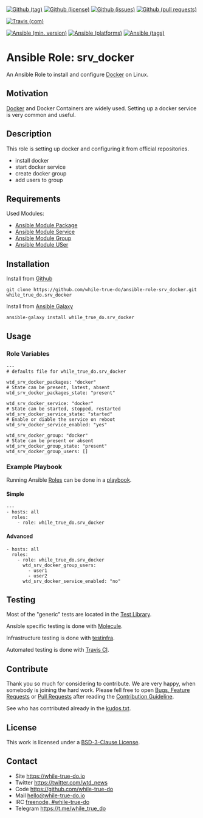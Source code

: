 <!--
name: README.md
description: This file contains important information for the repository.
author: while-true-do.io
contact: hello@while-true-do.io
license: BSD-3-Clause
-->

<!-- github shields -->
[![Github (tag)](https://img.shields.io/github/tag/while-true-do/ansible-role-srv_docker.svg)](https://github.com/while-true-do/ansible-role-srv_docker/tags)
[![Github (license)](https://img.shields.io/github/license/while-true-do/ansible-role-srv_docker.svg)](https://github.com/while-true-do/ansible-role-srv_docker/blob/master/LICENSE)
[![Github (issues)](https://img.shields.io/github/issues/while-true-do/ansible-role-srv_docker.svg)](https://github.com/while-true-do/ansible-role-srv_docker/issues)
[![Github (pull requests)](https://img.shields.io/github/issues-pr/while-true-do/ansible-role-srv_docker.svg)](https://github.com/while-true-do/ansible-role-srv_docker/pulls)
<!-- travis shields -->
[![Travis (com)](https://img.shields.io/travis/com/while-true-do/ansible-role-srv_docker.svg)](https://travis-ci.com/while-true-do/ansible-role-srv_docker)
<!-- ansible shields -->
[![Ansible (min. version)](https://img.shields.io/badge/dynamic/yaml.svg?label=Min.%20Ansible%20Version&url=https%3A%2F%2Fraw.githubusercontent.com%2Fwhile-true-do%2Fansible-role-srv_docker%2Fmaster%2Fmeta%2Fmain.yml&query=%24.galaxy_info.min_ansible_version&colorB=black)](https://galaxy.ansible.com/while_true_do/srv_docker)
[![Ansible (platforms)](https://img.shields.io/badge/dynamic/yaml.svg?label=Supported%20OS&url=https%3A%2F%2Fraw.githubusercontent.com%2Fwhile-true-do%2Fansible-role-srv_docker%2Fmaster%2Fmeta%2Fmain.yml&query=galaxy_info.platforms%5B*%5D.name&colorB=black)](https://galaxy.ansible.com/while_true_do/srv_docker)
[![Ansible (tags)](https://img.shields.io/badge/dynamic/yaml.svg?label=Galaxy%20Tags&url=https%3A%2F%2Fraw.githubusercontent.com%2Fwhile-true-do%2Fansible-role-srv_docker%2Fmaster%2Fmeta%2Fmain.yml&query=%24.galaxy_info.galaxy_tags%5B*%5D&colorB=black)](https://galaxy.ansible.com/while_true_do/srv_docker)

# Ansible Role: srv_docker

An Ansible Role to install and configure [Docker](https://docs.docker.com/) on
Linux.

## Motivation

[Docker](https://docs.docker.com/) and Docker Containers are widely used.
Setting up a docker service is very common and useful.

## Description

This role is setting up docker and configuring it from official repositories.

-   install docker
-   start docker service
-   create docker group
-   add users to group

## Requirements

Used Modules:

-   [Ansible Module Package](https://docs.ansible.com/ansible/latest/modules/package_module.html)
-   [Ansible Module Service](https://docs.ansible.com/ansible/latest/modules/service_module.html)
-   [Ansible Module Group](https://docs.ansible.com/ansible/latest/modules/group_module.html)
-   [Ansible Module USer](https://docs.ansible.com/ansible/latest/modules/user_module.html)

## Installation

Install from [Github](https://github.com/while-true-do/ansible-role-srv_docker)
```
git clone https://github.com/while-true-do/ansible-role-srv_docker.git while_true_do.srv_docker
```

Install from [Ansible Galaxy](https://galaxy.ansible.com/while_true_do/srv_docker)
```
ansible-galaxy install while_true_do.srv_docker
```

## Usage

### Role Variables

```
---
# defaults file for while_true_do.srv_docker

wtd_srv_docker_packages: "docker"
# State can be present, latest, absent
wtd_srv_docker_packages_state: "present"

wtd_srv_docker_service: "docker"
# State can be started, stopped, restarted
wtd_srv_docker_service_state: "started"
# Enable or diable the service on reboot
wtd_srv_docker_service_enabled: "yes"

wtd_srv_docker_group: "docker"
# State can be present or absent
wtd_srv_docker_group_state: "present"
wtd_srv_docker_group_users: []

```

### Example Playbook

Running Ansible
[Roles](https://docs.ansible.com/ansible/latest/user_guide/playbooks_reuse_roles.html)
can be done in a
[playbook](https://docs.ansible.com/ansible/latest/user_guide/playbooks_intro.html).

#### Simple

```
---
- hosts: all
  roles:
    - role: while_true_do.srv_docker
```

#### Advanced

```
- hosts: all
  roles:
    - role: while_true_do.srv_docker
      wtd_srv_docker_group_users:
        - user1
        - user2
      wtd_srv_docker_service_enabled: "no"
```

## Testing

Most of the "generic" tests are located in the
[Test Library](https://github.com/while-true-do/test-library).

Ansible specific testing is done with
[Molecule](https://molecule.readthedocs.io/en/stable/).

Infrastructure testing is done with
[testinfra](https://testinfra.readthedocs.io/en/stable/).

Automated testing is done with [Travis CI](https://travis-ci.com).

## Contribute

Thank you so much for considering to contribute. We are very happy, when somebody
is joining the hard work. Please fell free to open
[Bugs, Feature Requests](https://github.com/while-true-do/ansible-role-srv_docker/issues)
or [Pull Requests](https://github.com/while-true-do/ansible-role-srv_docker/pulls) after
reading the [Contribution Guideline](https://github.com/while-true-do/doc-library/blob/master/docs/CONTRIBUTING.md).

See who has contributed already in the [kudos.txt](./kudos.txt).

## License

This work is licensed under a [BSD-3-Clause License](https://opensource.org/licenses/BSD-3-Clause).

## Contact

-   Site <https://while-true-do.io>
-   Twitter <https://twitter.com/wtd_news>
-   Code <https://github.com/while-true-do>
-   Mail [hello@while-true-do.io](mailto:hello@while-true-do.io)
-   IRC [freenode, #while-true-do](https://webchat.freenode.net/?channels=while-true-do)
-   Telegram <https://t.me/while_true_do>
